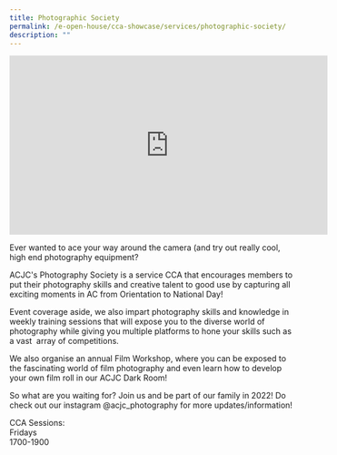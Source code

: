 ```yaml
---
title: Photographic Society
permalink: /e-open-house/cca-showcase/services/photographic-society/
description: ""
---
```

<center><iframe allowfullscreen="" allow="accelerometer; autoplay; clipboard-write; encrypted-media; gyroscope; picture-in-picture; web-share" frameborder="0" title="YouTube video player" src="https://www.youtube.com/embed/k0VcZVzYHhs" height="315" width="560"></iframe></center>

Ever wanted to ace your way around the camera (and try out really cool, high end photography equipment?

ACJC's Photography Society is a service CCA that encourages members to put their photography skills and creative talent to good use by capturing all exciting moments in AC from Orientation to National Day!

Event coverage aside, we also impart photography skills and knowledge in weekly training sessions that will expose you to the diverse world of photography while giving you multiple platforms to hone your skills such as a vast&nbsp; array of competitions.

We also organise an annual Film Workshop, where you can be exposed to the fascinating world of film photography and even learn how to develop your own film roll in our ACJC Dark Room!&nbsp;

So what are you waiting for? Join us and be part of our family in 2022! Do check out our instagram @acjc\_photography for more updates/information!

  

  

CCA Sessions: <br>
Fridays <br>
1700-1900